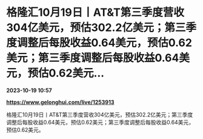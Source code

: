 # 格隆汇10月19日丨AT&T第三季度营收304亿美元，预估302.2亿美元；第三季度调整后每股收益0.64美元，预估0.62美元；第三季度调整后每股收益0.64美元，预估0.62美元...

**2023-10-19 10:57**

**https://www.gelonghui.com/live/1253913**

格隆汇10月19日丨AT&T第三季度营收304亿美元，预估302.2亿美元；第三季度调整后每股收益0.64美元，预估0.62美元；第三季度调整后每股收益0.64美元，预估0.62美元。